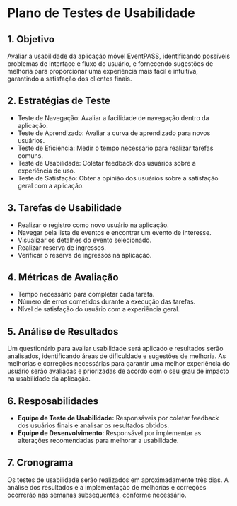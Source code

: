 # Plano de Testes de Usabilidade

## 1. Objetivo

Avaliar a usabilidade da aplicação móvel EventPASS, identificando possíveis problemas de interface e fluxo do usuário, e fornecendo sugestões de melhoria para proporcionar uma experiência mais fácil e intuitiva, garantindo a satisfação dos clientes finais.  

## 2. Estratégias de Teste

* Teste de Navegação: Avaliar a facilidade de navegação dentro da aplicação. 
* Teste de Aprendizado: Avaliar a curva de aprendizado para novos usuários. 
* Teste de Eficiência: Medir o tempo necessário para realizar tarefas comuns. 
* Teste de Usabilidade: Coletar feedback dos usuários sobre a experiência de uso. 
* Teste de Satisfação: Obter a opinião dos usuários sobre a satisfação geral com a aplicação.

## 3. Tarefas de Usabilidade

* Realizar o registro como novo usuário na aplicação. 
* Navegar pela lista de eventos e encontrar um evento de interesse. 
* Visualizar os detalhes do evento selecionado. 
* Realizar reserva de ingressos. 
* Verificar o reserva de ingressos na aplicação.

## 4. Métricas de Avaliação

* Tempo necessário para completar cada tarefa. 
* Número de erros cometidos durante a execução das tarefas. 
* Nível de satisfação do usuário com a experiência geral.

## 5. Análise de Resultados

Um questionário para avaliar usabilidade será aplicado e resultados serão analisados, identificando áreas de dificuldade e sugestões de melhoria. As melhorias e correções necessárias para garantir uma melhor experiência do usuário serão avaliadas e priorizadas de acordo com o seu grau de impacto na usabilidade da aplicação. 

## 6. Resposabilidades

* **Equipe de Teste de Usabilidade:** Responsáveis por coletar feedback dos usuários finais e analisar os resultados obtidos. 
* **Equipe de Desenvolvimento:** Responsável por implementar as alterações recomendadas para melhorar a usabilidade.

## 7. Cronograma

Os testes de usabilidade serão realizados em aproximadamente três dias. A análise dos resultados e a implementação de melhorias e correções ocorrerão nas semanas subsequentes, conforme necessário. 
